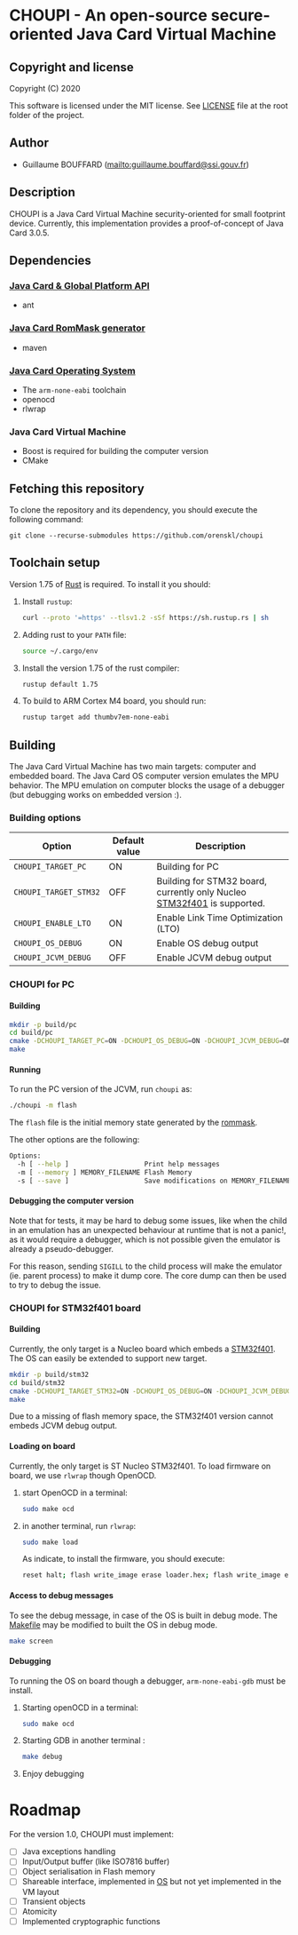# CHOUPI - An open-source secure-oriented Java Card Virtual Machine

## Copyright and license

Copyright (C) 2020

This software is licensed under the MIT license. See [LICENSE](LICENSE) file at
the root folder of the project.

## Author

  * Guillaume BOUFFARD (<mailto:guillaume.bouffard@ssi.gouv.fr>)

## Description

CHOUPI is a Java Card Virtual Machine security-oriented for small footprint
device. Currently, this implementation provides a proof-of-concept of Java Card
3.0.5.

## Dependencies

### [Java Card & Global Platform API](https://github.com/orenskl/javacard-api)

* ant

### [Java Card RomMask generator](https://github.com/orenskl/rommask)

* maven

### [Java Card Operating System](https://github.com/orenskl/choupi-os)

 * The `arm-none-eabi` toolchain
 * openocd
 * rlwrap
   
### Java Card Virtual Machine

  * Boost is required for building the computer version
  * CMake 

## Fetching this repository

To clone the repository and its dependency, you should execute the following
command:

```
git clone --recurse-submodules https://github.com/orenskl/choupi
```

## Toolchain setup

 Version 1.75 of [Rust](https://www.rust-lang.org/) is required. To
 install it you should:

1. Install `rustup`:
   ``` sh
   curl --proto '=https' --tlsv1.2 -sSf https://sh.rustup.rs | sh
   ```
   
2. Adding rust to your `PATH` file:
   ``` sh
   source ~/.cargo/env
   ```

3. Install the version 1.75 of the rust compiler:
   ```sh
   rustup default 1.75
   ```

4. To build to ARM Cortex M4 board, you should run:
   ``` sh
   rustup target add thumbv7em-none-eabi
   ```

## Building

The Java Card Virtual Machine has two main targets: computer and embedded board. The
Java Card OS computer version emulates the MPU behavior. The MPU emulation on computer blocks
the usage of a debugger (but debugging works on embedded version :).

### Building options

| Option                | Default value | Description                                                                                                                          |
|-----------------------|---------------|--------------------------------------------------------------------------------------------------------------------------------------|
| `CHOUPI_TARGET_PC`    | ON            | Building for PC                                                                                                                      |
| `CHOUPI_TARGET_STM32` | OFF           | Building for STM32 board, currently only Nucleo [STM32f401](https://www.st.com/en/evaluation-tools/nucleo-f401re.html) is supported. |
| `CHOUPI_ENABLE_LTO`   | ON            | Enable Link Time Optimization (LTO)                                                                                                  |
| `CHOUPI_OS_DEBUG`     | ON            | Enable OS debug output                                                                                                               |
| `CHOUPI_JCVM_DEBUG`   | OFF           | Enable JCVM debug output                                                                                                                                     |

### CHOUPI for PC

#### Building 

  ``` sh
  mkdir -p build/pc
  cd build/pc
  cmake -DCHOUPI_TARGET_PC=ON -DCHOUPI_OS_DEBUG=ON -DCHOUPI_JCVM_DEBUG=ON ../../
  make
  ```
  
#### Running

To run the PC version of the JCVM, run `choupi` as:

``` sh
./choupi -m flash
```

The `flash` file is the initial memory state generated by the
[rommask](https://github.com/choupi-project/rommask).

The other options are the following:

``` sh
Options:
  -h [ --help ]                   Print help messages
  -m [ --memory ] MEMORY_FILENAME Flash Memory
  -s [ --save ]                   Save modifications on MEMORY_FILENAME
```

#### Debugging the computer version

Note that for tests, it may be hard to debug some issues, like when the child in
an emulation has an unexpected behaviour at runtime that is not a panic!, as it
would require a debugger, which is not possible given the emulator is already a
pseudo-debugger.

For this reason, sending `SIGILL` to the child process will make the emulator
(ie. parent process) to make it dump core.
The core dump can then be used to try to debug the issue.

### CHOUPI for STM32f401 board

#### Building

Currently, the only target is a Nucleo board which embeds a
[STM32f401](https://www.st.com/en/evaluation-tools/nucleo-f401re.html). The
OS can easily be extended to support new target.

  ``` sh
  mkdir -p build/stm32
  cd build/stm32
  cmake -DCHOUPI_TARGET_STM32=ON -DCHOUPI_OS_DEBUG=ON -DCHOUPI_JCVM_DEBUG=OFF ../../
  make
  ```
  
  Due to a missing of flash memory space, the STM32f401 version cannot embeds
  JCVM debug output.


#### Loading on board

Currently, the only target is ST Nucleo STM32f401. To load firmware on board, we
use `rlwrap` though OpenOCD. 

1. start OpenOCD in a terminal:
   ``` sh
   sudo make ocd
   ```

2. in another terminal, run `rlwrap`:
   ``` sh
   sudo make load
   ```
   
   As indicate, to install the firmware, you should execute:
   
   ``` sh
   reset halt; flash write_image erase loader.hex; flash write_image erase code.hex; flash write_image flash.hex; reset run
   ```

#### Access to debug messages

To see the debug message, in case of the OS is built in debug mode. The
[Makefile](Makefile) may be modified to built the OS in debug mode.

``` sh
make screen
```

#### Debugging

To running the OS on board though a debugger, `arm-none-eabi-gdb` must be
install.

1. Starting openOCD in a terminal:
   ``` sh
   sudo make ocd
   ```

2. Starting GDB in another terminal :
   ``` sh
   make debug
   ```

3. Enjoy debugging

# Roadmap

For the version 1.0, CHOUPI must implement:

* [ ] Java exceptions handling
* [ ] Input/Output buffer (like ISO7816 buffer)
* [ ] Object serialisation in Flash memory
* [ ] Shareable interface, implemented in [OS](https://github.com/choupi-project/choupi-os) but not yet implemented in the
  VM layout
* [ ] Transient objects
* [ ] Atomicity
* [ ] Implemented cryptographic functions

